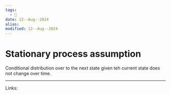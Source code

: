 ```yaml
---
tags:
  - 🌱
date: 12--Aug--2024
alias: 
modified: 12--Aug--2024
---
```

# Stationary process assumption
Conditional distribution over to the next state given teh current state does not change over time.

---
Links:
